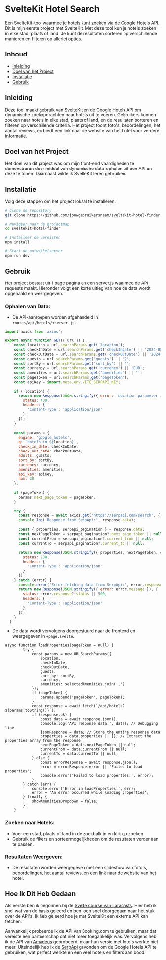 # SvelteKit Hotel Search

Een SvelteKit-tool waarmee je hotels kunt zoeken via de Google Hotels API. Dit is mijn eerste project met SvelteKit. Met deze tool kun je hotels zoeken in elke stad, plaats of land. Je kunt de resultaten sorteren op verschillende manieren en filteren op allerlei opties.

## Inhoud

- [Inleiding](#inleiding)
- [Doel van het Project](#doel-van-het-project)
- [Installatie](#installatie)
- [Gebruik](#gebruik)


## Inleiding

Deze tool maakt gebruik van SvelteKit en de Google Hotels API om dynamische zoekopdrachten naar hotels uit te voeren. Gebruikers kunnen zoeken naar hotels in elke stad, plaats of land, en de resultaten sorteren en filteren op verschillende criteria. Het project toont foto's, beoordelingen, het aantal reviews, en biedt een link naar de website van het hotel voor verdere informatie.

## Doel van het Project

Het doel van dit project was om mijn front-end vaardigheden te demonstreren door middel van dynamische data-ophalen uit een API en deze te tonen. Daarnaast wilde ik SvelteKit leren gebruiken. 

## Installatie

Volg deze stappen om het project lokaal te installeren:

```bash
# Clone de repository
git clone https://github.com/jouwgebruikersnaam/sveltekit-hotel-finder.git

# Navigeer naar de projectmap
cd sveltekit-hotel-finder

# Installeer de vereisten
npm install

# Start de ontwikkelserver
npm run dev
```
## Gebruik

Het project bestaat uit 1 page pagina en een server.js waarmee de API requests maakt. Hieronder volgt een korte uitleg van hoe de data wordt opgehaald en weergegeven.

### Ophalen van Data:

- De API-aanroepen worden afgehandeld in `routes/api/hotels/+server.js`.
```javascript
import axios from 'axios';

export async function GET({ url }) {
    const location = url.searchParams.get('location');
    const checkInDate = url.searchParams.get('checkInDate') || '2024-08-26';
    const checkOutDate = url.searchParams.get('checkOutDate') || '2024-08-28';
    const guests = url.searchParams.get('guests') || '2';
    const sortBy = url.searchParams.get('sort_by') || '';
    const currency = url.searchParams.get('currency') || 'EUR';
    const amenities = url.searchParams.get('amenities') || '';
    const pageToken = url.searchParams.get('pageToken');
    const apiKey = import.meta.env.VITE_SERPAPI_KEY;
  
    if (!location) {
      return new Response(JSON.stringify({ error: 'Location parameter is required' }), {
        status: 400,
        headers: {
          'Content-Type': 'application/json'
        }
      });
    }
  
    const params = {
      engine: 'google_hotels',
      q: `hotels in ${location}`,
      check_in_date: checkInDate,
      check_out_date: checkOutDate,
      adults: guests,
      sort_by: sortBy,
      currency: currency,
      amenities: amenities,
      api_key: apiKey,
      num: 20 
    };
  
    if (pageToken) {
      params.next_page_token = pageToken;
    }
  
    try {
      const response = await axios.get('https://serpapi.com/search', { params });
      console.log('Response from SerpApi:', response.data);
  
      const { properties, serpapi_pagination } = response.data;
      const nextPageToken = serpapi_pagination?.next_page_token || null;
      const currentFrom = serpapi_pagination?.current_from || null;
      const currentTo = serpapi_pagination?.current_to || null;
  
      return new Response(JSON.stringify({ properties, nextPageToken, currentFrom, currentTo }), {
        status: 200,
        headers: {
          'Content-Type': 'application/json'
        }
      });
    } catch (error) {
      console.error('Error fetching data from SerpApi:', error.response?.data || error.message);
      return new Response(JSON.stringify({ error: error.message }), {
        status: error.response?.status || 500,
        headers: {
          'Content-Type': 'application/json'
        }
      });
    }
  }
```
- De data wordt vervolgens doorgestuurd naar de frontend en weergegeven in `+page.svelte`.
```svelte
async function loadProperties(pageToken = null) {
		try {
			const params = new URLSearchParams({
				location,
				checkInDate,
				checkOutDate,
				guests,
				sort_by: sortBy,
				currency,
				amenities: selectedAmenities.join(',')
			});
			if (pageToken) {
				params.append('pageToken', pageToken);
			}
			const response = await fetch(`/api/hotels?${params.toString()}`);
			if (response.ok) {
				const data = await response.json();
				console.log('API response data:', data); // Debugging line
				jsonResponse = data; // Store the entire response data
				properties = data.properties || []; // Extract the properties array from the response
				nextPageToken = data.nextPageToken || null;
				currentFrom = data.currentFrom || null;
				currentTo = data.currentTo || null;
			} else {
				const errorResponse = await response.json();
				error = errorResponse.error || 'Failed to load properties';
				console.error('Failed to load properties:', error);
			}
		} catch (err) {
			console.error('Error in loadProperties:', err);
			error = 'An error occurred while loading properties';
		} finally {
			showAmenitiesDropdown = false;
		}
	}
```

### Zoeken naar Hotels:

- Voer een stad, plaats of land in de zoekbalk in en klik op zoeken.
- Gebruik de filters en sorteermogelijkheden om de resultaten verder aan te passen.

### Resultaten Weergeven:

- De resultaten worden weergegeven met een slideshow van foto's, beoordelingen, het aantal reviews, en een link naar de website van het hotel.

## Hoe Ik Dit Heb Gedaan

Als eerste ben ik begonnen bij de [Svelte course van Laracasts](https://laracasts.com/series/svelte-crash-course). Hier heb ik snel wat van de basis geleerd en ben toen snel doorgegaan naar het stuk over de API's. Ik heb geleerd hoe je met SvelteKit een externe API kan fetchen.

Aanvankelijk probeerde ik de API van Booking.com te gebruiken, maar dat vereiste een partnerschap dat niet meer toegankelijk was. Vervolgens heb ik de API van [Amadeus](https://developers.amadeus.com/) geprobeerd, maar hun versie met foto's werkte niet meer. Uiteindelijk heb ik de [SerpApi](https://serpapi.com/) gevonden om de Google Hotels API te gebruiken, wat perfect werkte en een veel hotels en filters aan bood.
